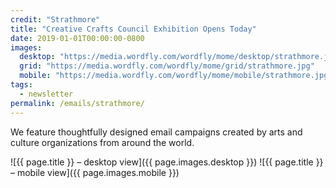 ```yaml
---
credit: "Strathmore"
title: "Creative Crafts Council Exhibition Opens Today"
date: 2019-01-01T00:00:00-0800
images:
  desktop: "https://media.wordfly.com/wordfly/mome/desktop/strathmore.jpg"
  grid: "https://media.wordfly.com/wordfly/mome/grid/strathmore.jpg"
  mobile: "https://media.wordfly.com/wordfly/mome/mobile/strathmore.jpg"
tags:
  - newsletter
permalink: /emails/strathmore/
---
```

We feature thoughtfully designed email campaigns created by arts and culture organizations from around the world.

![{{ page.title }} – desktop view]({{ page.images.desktop }})
![{{ page.title }} – mobile view]({{ page.images.mobile }})

